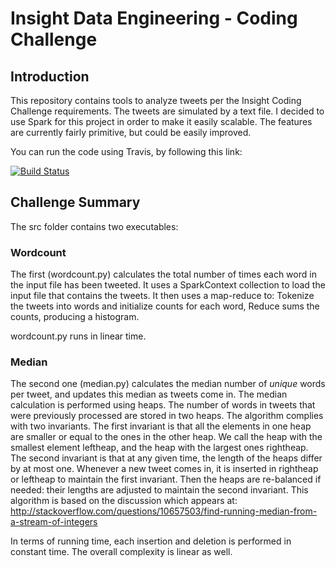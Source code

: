 # Insight Data Engineering - Coding Challenge

## Introduction

This repository contains tools to analyze tweets per the Insight Coding Challenge requirements. The tweets are simulated by a text file. I decided to use Spark for this project in order to make it easily scalable. The features are currently fairly primitive, but could be easily improved.

You can run the code using Travis, by following this link:

[![Build Status](https://travis-ci.org/bsyouness/InsightChallenge.svg?branch=master)](https://travis-ci.org/bsyouness/InsightChallenge)

## Challenge Summary

The src folder contains two executables:

### Wordcount

The first (wordcount.py) calculates the total number of times each word in the input file has been tweeted. It uses a SparkContext collection to load the input file that contains the tweets. It then uses a map-reduce to:
Tokenize the tweets into words and initialize counts for each word, 
Reduce sums the counts, producing a histogram.

wordcount.py runs in linear time.

### Median

The second one (median.py) calculates the median number of *unique* words per tweet, and updates this median as tweets come in. The median calculation is performed using heaps. The number of words in tweets that were previously processed are stored in two heaps. The algorithm complies with two invariants. The first invariant is that all the elements in one heap are smaller or equal to the ones in the other heap. We call the heap with the smallest element leftheap, and the heap with the largest ones rightheap. The second invariant is that at any given time, the length of the heaps differ by at most one. Whenever a new tweet comes in, it is inserted in rightheap or leftheap to maintain the first invariant. Then the heaps are re-balanced if needed: their lengths are adjusted to maintain the second invariant. This algorithm is based on the discussion which appears at:
http://stackoverflow.com/questions/10657503/find-running-median-from-a-stream-of-integers



In terms of running time, each insertion and deletion is performed in constant time. The overall complexity is linear as well. 

